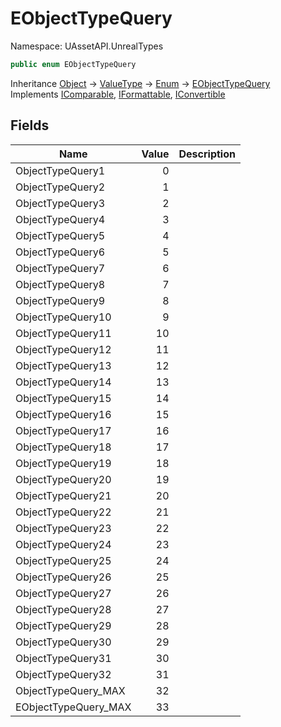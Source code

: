 # EObjectTypeQuery

Namespace: UAssetAPI.UnrealTypes

```csharp
public enum EObjectTypeQuery
```

Inheritance [Object](https://docs.microsoft.com/en-us/dotnet/api/system.object) → [ValueType](https://docs.microsoft.com/en-us/dotnet/api/system.valuetype) → [Enum](https://docs.microsoft.com/en-us/dotnet/api/system.enum) → [EObjectTypeQuery](./uassetapi.unrealtypes.eobjecttypequery.md)<br>
Implements [IComparable](https://docs.microsoft.com/en-us/dotnet/api/system.icomparable), [IFormattable](https://docs.microsoft.com/en-us/dotnet/api/system.iformattable), [IConvertible](https://docs.microsoft.com/en-us/dotnet/api/system.iconvertible)

## Fields

| Name | Value | Description |
| --- | --: | --- |
| ObjectTypeQuery1 | 0 |  |
| ObjectTypeQuery2 | 1 |  |
| ObjectTypeQuery3 | 2 |  |
| ObjectTypeQuery4 | 3 |  |
| ObjectTypeQuery5 | 4 |  |
| ObjectTypeQuery6 | 5 |  |
| ObjectTypeQuery7 | 6 |  |
| ObjectTypeQuery8 | 7 |  |
| ObjectTypeQuery9 | 8 |  |
| ObjectTypeQuery10 | 9 |  |
| ObjectTypeQuery11 | 10 |  |
| ObjectTypeQuery12 | 11 |  |
| ObjectTypeQuery13 | 12 |  |
| ObjectTypeQuery14 | 13 |  |
| ObjectTypeQuery15 | 14 |  |
| ObjectTypeQuery16 | 15 |  |
| ObjectTypeQuery17 | 16 |  |
| ObjectTypeQuery18 | 17 |  |
| ObjectTypeQuery19 | 18 |  |
| ObjectTypeQuery20 | 19 |  |
| ObjectTypeQuery21 | 20 |  |
| ObjectTypeQuery22 | 21 |  |
| ObjectTypeQuery23 | 22 |  |
| ObjectTypeQuery24 | 23 |  |
| ObjectTypeQuery25 | 24 |  |
| ObjectTypeQuery26 | 25 |  |
| ObjectTypeQuery27 | 26 |  |
| ObjectTypeQuery28 | 27 |  |
| ObjectTypeQuery29 | 28 |  |
| ObjectTypeQuery30 | 29 |  |
| ObjectTypeQuery31 | 30 |  |
| ObjectTypeQuery32 | 31 |  |
| ObjectTypeQuery_MAX | 32 |  |
| EObjectTypeQuery_MAX | 33 |  |
